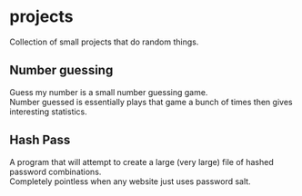 # projects

Collection of small projects that do random things.  

## Number guessing
Guess my number is a small number guessing game.  
Number guessed is essentially plays that game a bunch of times then gives interesting statistics.  

## Hash Pass
A program that will attempt to create a large (very large) file of hashed password combinations.  
Completely pointless when any website just uses password salt.  
